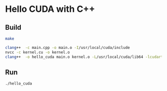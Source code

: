 # Hello CUDA with C++

## Build

```bash
make

clang++  -c main.cpp -o main.o -I/usr/local/cuda/include
nvcc -c kernel.cu -o kernel.o
clang++  -o hello_cuda main.o kernel.o -L/usr/local/cuda/lib64 -lcudart
```

## Run

```bash
./hello_cuda
```

